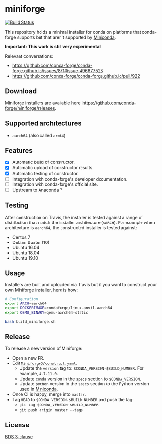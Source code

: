 # miniforge
[![Build Status](https://travis-ci.com/conda-forge/miniforge.svg?branch=master)](https://travis-ci.com/conda-forge/miniforge)

This repository holds a minimal installer for conda on platforms that conda-forge supports but that aren't supported by [Miniconda](https://docs.conda.io/en/latest/miniconda.html).

**Important: This work is still very experimental.**

Relevant conversations:

- https://github.com/conda-forge/conda-forge.github.io/issues/871#issue-496677528
- https://github.com/conda-forge/conda-forge.github.io/pull/922

## Download

Miniforge installers are available here: https://github.com/conda-forge/miniforge/releases.

## Supported architectures

- `aarch64` (also called `arm64`)

## Features

- [X] Automatic build of constructor.
- [X] Automatic upload of constructor results.
- [X] Automatic testing of constructor.
- [ ] Integration with conda-forge's developer documentation.
- [ ] Integration with conda-forge's official site.
- [ ] Upstream to Anaconda ?

## Testing

After construction on Travis, the installer is tested against a range of distribution that match the installer architecture (`$ARCH`). For example when architecture is `aarch64`, the constructed installer is tested against:

- Centos 7
- Debian Buster (10)
- Ubuntu 16.04
- Ubuntu 18.04
- Ubuntu 19.10

## Usage

Installers are built and uploaded via Travis but if you want to construct your own Miniforge installer, here is how:

```bash
# Configuration
export ARCH=aarch64
export DOCKERIMAGE=condaforge/linux-anvil-aarch64
export QEMU_BINARY=qemu-aarch64-static

bash build_miniforge.sh
```

## Release

To release a new version of Miniforge:

- Open a new PR.
- Edit [`Miniforge3/construct.yaml`](./Miniforge3/construct.yaml).
  - Update the `version` tag to: `$CONDA_VERSION-$BUILD_NUMBER`. For example, `4.7.11-0`.
  - Update `conda` version in the `specs` section to `$CONDA_VERSION`.
  - Update `python` version in the `specs` section to the Python version used in [Miniconda](https://repo.anaconda.com/miniconda/).
- Once CI is happy, merge into `master`.
- Tag `HEAD` to `$CONDA_VERSION-$BUILD_NUMBER` and push the tag:
  - `git tag $CONDA_VERSION-$BUILD_NUMBER`
  - `git push origin master --tags`

## License

[BDS 3-clause](./LICENSE)
